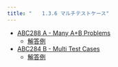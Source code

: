 ```yaml
---
title: "　　1.3.6 マルチテストケース"
---
```


- [ABC288 A - Many A+B Problems](https://atcoder.jp/contests/abc288/tasks/abc288_a)
    - [解答例](https://atcoder.jp/contests/abc288/submissions/38625101)
- [ABC284 B - Multi Test Cases](https://atcoder.jp/contests/abc284/tasks/abc284_b)
    - [解答例](https://atcoder.jp/contests/abc284/submissions/38359982)